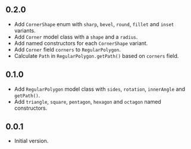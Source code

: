 ## 0.2.0

* Add `CornerShape` enum with `sharp`, `bevel`, `round`, `fillet` and `inset` variants.
* Add `Corner` model class with a `shape` and a `radius`.
* Add named constructors for each `CornerShape` variant.
* Add `Corner` field `corners` to `RegularPolygon`.
* Calculate `Path` in `RegularPolygon.getPath()` based on `corners` field.

## 0.1.0

* Add `RegularPolygon` model class with `sides`, `rotation`, `innerAngle` and `getPath()`.
* Add `triangle`, `square`, `pentagon`, `hexagon` and `octagon` named constructors.

## 0.0.1

* Initial version.

